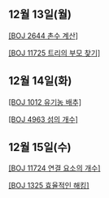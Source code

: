 ## 12월 13일(월)

[[BOJ 2644 촌수 계산]](https://www.acmicpc.net/problem/2644)   

[[BOJ 11725 트리의 부모 찾기]](https://www.acmicpc.net/problem/11725)   

## 12월 14일(화)

[[BOJ 1012 유기농 배추]](https://www.acmicpc.net/problem/1012)   

[[BOJ 4963 섬의 개수]](https://www.acmicpc.net/problem/4963)   

## 12월 15일(수)

[[BOJ 11724 연결 요소의 개수]](https://www.acmicpc.net/problem/11724)   

[[BOJ 1325 효율적인 해킹]](https://www.acmicpc.net/problem/1325)   
